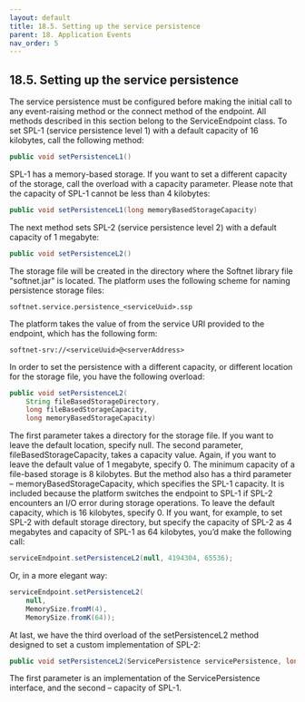 ```yaml
---
layout: default
title: 18.5. Setting up the service persistence
parent: 18. Application Events
nav_order: 5
---
```


## 18.5. Setting up the service persistence

The service persistence must be configured before making the initial call to any event-raising method or the connect method of the endpoint. All methods described in this section belong to the <span class="datatype">ServiceEndpoint</span> class. To set SPL-1 (service persistence level 1) with a default capacity of 16 kilobytes, call the following method:
```java
public void setPersistenceL1()
```

SPL-1 has a memory-based storage. If you want to set a different capacity of the storage, call the overload with a capacity parameter. Please note that the capacity of SPL-1 cannot be less than 4 kilobytes:
```java
public void setPersistenceL1(long memoryBasedStorageCapacity)
```

The next method sets SPL-2 (service persistence level 2) with a default capacity of 1 megabyte:
```java
public void setPersistenceL2()
```

The storage file will be created in the directory where the Softnet library file "softnet.jar" is located. The platform uses the following scheme for naming persistence storage files:
```
softnet.service.persistence_<serviceUuid>.ssp
```

The platform takes the value of <serviceUuid> from the service URI provided to the endpoint, which has the following form:
```
softnet-srv://<serviceUuid>@<serverAddress>
```

In order to set the persistence with a different capacity, or different location for the storage file, you have the following overload:
```java
public void setPersistenceL2(
    String fileBasedStorageDirectory,
    long fileBasedStorageCapacity,
    long memoryBasedStorageCapacity)
```

The first parameter takes a directory for the storage file. If you want to leave the default location, specify null. The second parameter, <span class="param">fileBasedStorageCapacity</span>, takes a capacity value. Again, if you want to leave the default value of 1 megabyte, specify 0. The minimum capacity of a file-based storage is 8 kilobytes. But the method also has a third parameter – <span class="param">memoryBasedStorageCapacity</span>, which specifies the SPL-1 capacity. It is included because the platform switches the endpoint to SPL-1 if SPL-2 encounters an I/O error during storage operations. To leave the default capacity, which is 16 kilobytes, specify 0. If you want, for example, to set SPL-2 with default storage directory, but specify the capacity of SPL-2 as 4 megabytes and capacity of SPL-1 as 64 kilobytes, you’d make the following call:
```java
serviceEndpoint.setPersistenceL2(null, 4194304, 65536);
```

Or, in a more elegant way:
```java
serviceEndpoint.setPersistenceL2(
    null, 
    MemorySize.fromM(4), 
    MemorySize.fromK(64));
```

At last, we have the third overload of the setPersistenceL2 method designed to set a custom implementation of SPL-2:
```java
public void setPersistenceL2(ServicePersistence servicePersistence, long memoryBasedStorageCapacity)
```

The first parameter is an implementation of the <span class="datatype">ServicePersistence</span> interface, and the second – capacity of SPL-1.
